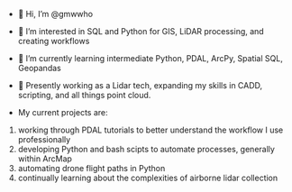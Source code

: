 - 👋 Hi, I’m @gmwwho
- 👀 I’m interested in SQL and Python for GIS, LiDAR processing, and creating workflows
- 🌱 I’m currently learning intermediate Python, PDAL, ArcPy, Spatial SQL, Geopandas
- 💞️ Presently working as a Lidar tech, expanding my skills in CADD, scripting, and all things point cloud.

- My current projects are:
1) working through PDAL tutorials to better understand the workflow I use professionally
2) developing Python and bash scipts to automate processes, generally within ArcMap
3) automating drone flight paths in Python
4) continually learning about the complexities of airborne lidar collection 
